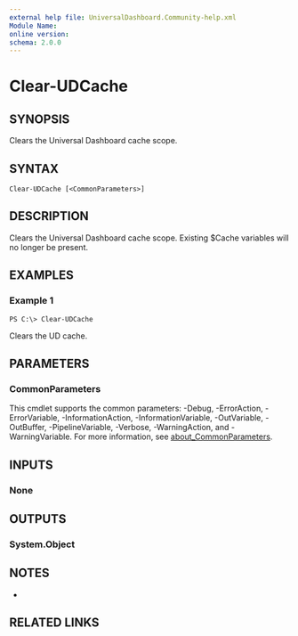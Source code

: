 ```yaml
---
external help file: UniversalDashboard.Community-help.xml
Module Name:
online version:
schema: 2.0.0
---
```


# Clear-UDCache

## SYNOPSIS
Clears the Universal Dashboard cache scope.

## SYNTAX

```
Clear-UDCache [<CommonParameters>]
```

## DESCRIPTION
Clears the Universal Dashboard cache scope.
Existing $Cache variables will no longer be present.

## EXAMPLES

### Example 1
```
PS C:\> Clear-UDCache
```

Clears the UD cache.

## PARAMETERS

### CommonParameters
This cmdlet supports the common parameters: -Debug, -ErrorAction, -ErrorVariable, -InformationAction, -InformationVariable, -OutVariable, -OutBuffer, -PipelineVariable, -Verbose, -WarningAction, and -WarningVariable. For more information, see [about_CommonParameters](http://go.microsoft.com/fwlink/?LinkID=113216).

## INPUTS

### None
## OUTPUTS

### System.Object
## NOTES
*

## RELATED LINKS
